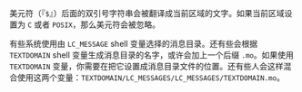 美元符（『`$`』）后面的双引号字符串会被翻译成当前区域的文字。如果当前区域设置为 `C` 或者 `POSIX`，那么美元符会被忽略。

有些系统使用由 `LC_MESSAGE` shell 变量选择的消息目录。还有些会根据 `TEXTDOMAIN` shell 变量生成消息目录的名字，或许会加上一个后缀 `.mo`。如果使用 `TEXTDOMAIN` 变量，你需要在把它设置成消息目录文件的位置。还有些人会这样混合使用这两个变量：`TEXTDOMAIN/LC_MESSAGES/LC_MESSAGES/TEXTDOMAIN.mo`。